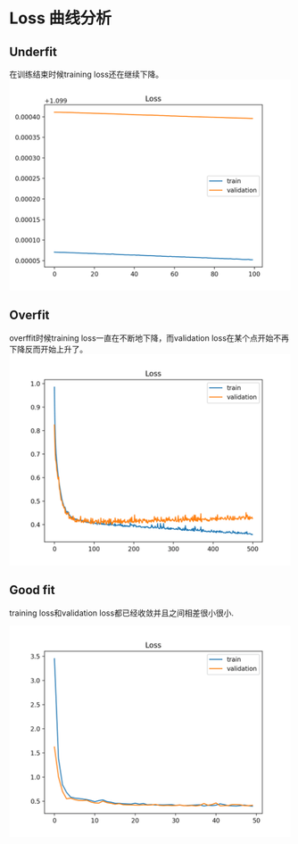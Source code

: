 # Loss 曲线分析

## Underfit

在训练结束时候training loss还在继续下降。  
![alt text](Underfit.png)

## Overfit

overffit时候training loss一直在不断地下降，而validation loss在某个点开始不再下降反而开始上升了。  
![alt text](Overfit.png)

## Good fit

training loss和validation loss都已经收敛并且之间相差很小很小.

![alt text](Goodfit.png)
